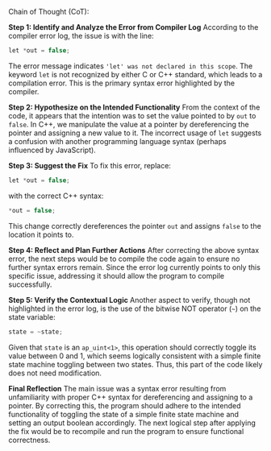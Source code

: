 Chain of Thought (CoT):

**Step 1: Identify and Analyze the Error from Compiler Log**
According to the compiler error log, the issue is with the line:
```cpp
let *out = false;
```
The error message indicates `'let' was not declared in this scope`. The keyword `let` is not recognized by either C or C++ standard, which leads to a compilation error. This is the primary syntax error highlighted by the compiler.

**Step 2: Hypothesize on the Intended Functionality**
From the context of the code, it appears that the intention was to set the value pointed to by `out` to `false`. In C++, we manipulate the value at a pointer by dereferencing the pointer and assigning a new value to it. The incorrect usage of `let` suggests a confusion with another programming language syntax (perhaps influenced by JavaScript).

**Step 3: Suggest the Fix**
To fix this error, replace:
```cpp
let *out = false;
```
with the correct C++ syntax:
```cpp
*out = false;
```
This change correctly dereferences the pointer `out` and assigns `false` to the location it points to.

**Step 4: Reflect and Plan Further Actions**
After correcting the above syntax error, the next steps would be to compile the code again to ensure no further syntax errors remain. Since the error log currently points to only this specific issue, addressing it should allow the program to compile successfully.

**Step 5: Verify the Contextual Logic**
Another aspect to verify, though not highlighted in the error log, is the use of the bitwise NOT operator (`~`) on the state variable:
```cpp
state = ~state;
```
Given that `state` is an `ap_uint<1>`, this operation should correctly toggle its value between 0 and 1, which seems logically consistent with a simple finite state machine toggling between two states. Thus, this part of the code likely does not need modification.

**Final Reflection**
The main issue was a syntax error resulting from unfamiliarity with proper C++ syntax for dereferencing and assigning to a pointer. By correcting this, the program should adhere to the intended functionality of toggling the state of a simple finite state machine and setting an output boolean accordingly. The next logical step after applying the fix would be to recompile and run the program to ensure functional correctness.